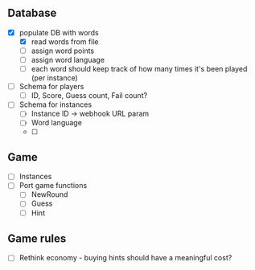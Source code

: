 ## Database

- [x] populate DB with words
  - [x] read words from file
  - [ ] assign word points
  - [ ] assign word language
  - [ ] each word should keep track of how many times it's been played (per instance)
- [ ] Schema for players
  - [ ] ID, Score, Guess count, Fail count?
- [ ] Schema for instances
  - [ ] Instance ID -> webhook URL param
  - [ ] Word language
  - [ ]

## Game

- [ ] Instances
- [ ] Port game functions
  - [ ] NewRound
  - [ ] Guess
  - [ ] Hint

## Game rules

- [ ] Rethink economy - buying hints should have a meaningful cost?
